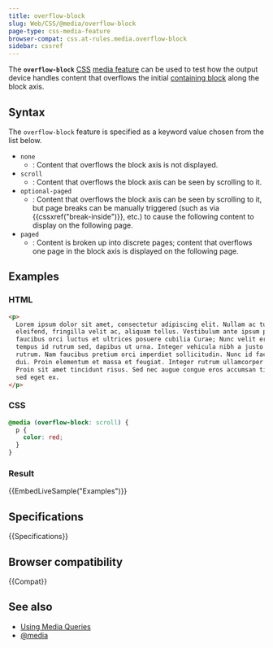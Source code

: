 ```yaml
---
title: overflow-block
slug: Web/CSS/@media/overflow-block
page-type: css-media-feature
browser-compat: css.at-rules.media.overflow-block
sidebar: cssref
---
```



The **`overflow-block`** [CSS](/en-US/docs/Web/CSS) [media feature](/en-US/docs/Web/CSS/@media#media_features) can be used to test how the output device handles content that overflows the initial [containing block](/en-US/docs/Web/CSS/Containing_block) along the block axis.

## Syntax

The `overflow-block` feature is specified as a keyword value chosen from the list below.

- `none`
  - : Content that overflows the block axis is not displayed.
- `scroll`
  - : Content that overflows the block axis can be seen by scrolling to it.
- `optional-paged`
  - : Content that overflows the block axis can be seen by scrolling to it, but page breaks can be manually triggered (such as via {{cssxref("break-inside")}}, etc.) to cause the following content to display on the following page.
- `paged`
  - : Content is broken up into discrete pages; content that overflows one page in the block axis is displayed on the following page.

## Examples

### HTML

```html
<p>
  Lorem ipsum dolor sit amet, consectetur adipiscing elit. Nullam ac turpis
  eleifend, fringilla velit ac, aliquam tellus. Vestibulum ante ipsum primis in
  faucibus orci luctus et ultrices posuere cubilia Curae; Nunc velit erat,
  tempus id rutrum sed, dapibus ut urna. Integer vehicula nibh a justo imperdiet
  rutrum. Nam faucibus pretium orci imperdiet sollicitudin. Nunc id facilisis
  dui. Proin elementum et massa et feugiat. Integer rutrum ullamcorper eleifend.
  Proin sit amet tincidunt risus. Sed nec augue congue eros accumsan tincidunt
  sed eget ex.
</p>
```

### CSS

```css
@media (overflow-block: scroll) {
  p {
    color: red;
  }
}
```

### Result

{{EmbedLiveSample("Examples")}}

## Specifications

{{Specifications}}

## Browser compatibility

{{Compat}}

## See also

- [Using Media Queries](/en-US/docs/Web/CSS/CSS_media_queries/Using_media_queries)
- [@media](/en-US/docs/Web/CSS/@media)
